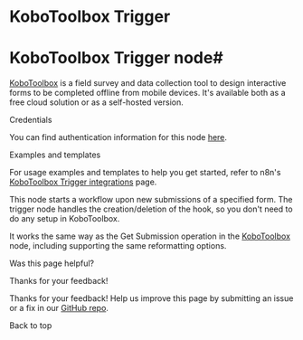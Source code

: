 # KoboToolbox Trigger

[ ](https://github.com/n8n-io/n8n-docs/edit/main/docs/integrations/builtin/trigger-nodes/n8n-nodes-base.kobotoolboxtrigger.md "Edit this page")

# KoboToolbox Trigger node#

[KoboToolbox](https://www.kobotoolbox.org/) is a field survey and data collection tool to design interactive forms to be completed offline from mobile devices. It's available both as a free cloud solution or as a self-hosted version.

Credentials

You can find authentication information for this node [here](../../credentials/kobotoolbox/).

Examples and templates

For usage examples and templates to help you get started, refer to n8n's [KoboToolbox Trigger integrations](https://n8n.io/integrations/kobotoolbox-trigger/) page.

This node starts a workflow upon new submissions of a specified form. The trigger node handles the creation/deletion of the hook, so you don't need to do any setup in KoboToolbox.

It works the same way as the Get Submission operation in the [KoboToolbox](../../app-nodes/n8n-nodes-base.kobotoolbox/) node, including supporting the same reformatting options.

Was this page helpful? 

Thanks for your feedback! 

Thanks for your feedback! Help us improve this page by submitting an issue or a fix in our [GitHub repo](https://github.com/n8n-io/n8n-docs). 

Back to top 
